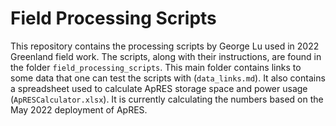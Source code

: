 # Field Processing Scripts

This repository contains the processing scripts by George Lu used in 2022 Greenland field work. The scripts, along with their instructions, are found in the folder `field_processing_scripts`.  This main folder contains links to some data that one can test the scripts with (`data_links.md`). It also contains a spreadsheet used to calculate ApRES storage space and power usage (`ApRESCalculator.xlsx`). It is currently calculating the numbers based on the May 2022 deployment of ApRES.  